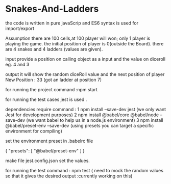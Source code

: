# Snakes-And-Ladders

the code is written in pure javaScrip and ES6 syntax is used for import/export

Assumption 
there are 100 cells,at 100 player will won;
only  1 player is playing the game.
the initial position of player is 0(outside the Board).
there are 4 snakes and 4 ladders (values are given).

input 
provide a position on calling object as a input and the value on diceroll
eg. 4 and 3

output
it will show the random diceRoll value and the next position of player
New Position : 33 (got an ladder at position 7)
    
    
  for running the project
   command    :npm start
   
 for running the test cases jest is used .

dependencies require
  command :
1  npm install –save-dev jest
  (we only want Jest for development purposes)
2  npm install @babel/core @babel/node –save-dev
    (we want babel to help us in a node.js environment)
3  npm install @babel/preset-env –save-dev
    (using presets you can target a specific environment for compiling)

set the environment preset in .babelrc file

{
    "presets": [
        "@babel/preset-env"
    ]
}

make file jest.config.json set the values.

for running the test 
  command : npm test  (
   need to mock the random values so that it gives the desired output :currently working on this)



 
